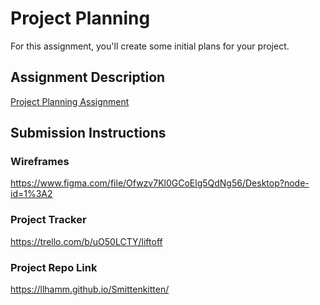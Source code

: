 # Project Planning
For this assignment, you'll create some initial plans for your project.

## Assignment Description
[Project Planning Assignment](https://education.launchcode.org/liftoff/modules/assignments/project-planning)

## Submission Instructions

### Wireframes

https://www.figma.com/file/Ofwzv7Kl0GCoElg5QdNg56/Desktop?node-id=1%3A2

### Project Tracker

https://trello.com/b/uO50LCTY/liftoff
### Project Repo Link

https://llhamm.github.io/Smittenkitten/
